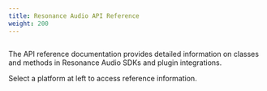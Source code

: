 ```yaml
---
title: Resonance Audio API Reference
weight: 200
---
```


<img srcset="{{ site.baseurl }}/images/hero_images/RA_Reference.png 2x">


The API reference documentation provides detailed information on classes and
methods in Resonance Audio SDKs and plugin integrations.

Select a platform at left to access reference information.



